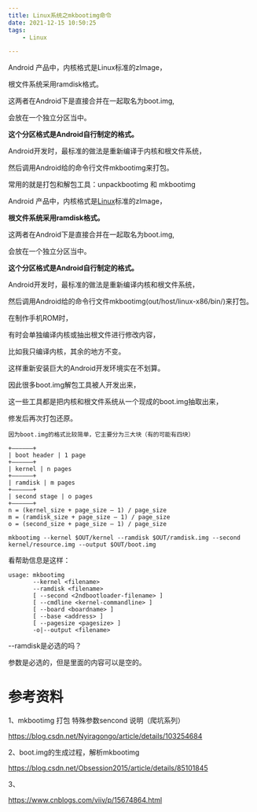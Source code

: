 ```yaml
---
title: Linux系统之mkbootimg命令
date: 2021-12-15 10:50:25
tags:
	- Linux

---
```




Android 产品中，内核格式是Linux标准的zImage，

根文件系统采用ramdisk格式。

这两者在Android下是直接合并在一起取名为boot.img,

会放在一个独立分区当中。

**这个分区格式是Android自行制定的格式。**

Android开发时，最标准的做法是重新编译于内核和根文件系统，

然后调用Android给的命令行文件mkbootimg来打包。

常用的就是打包和解包工具：unpackbootimg 和 mkbootimg



Android 产品中，内核格式是[Linux](https://so.csdn.net/so/search?from=pc_blog_highlight&q=Linux)标准的zImage，

**根文件系统采用ramdisk格式。**

这两者在Android下是直接合并在一起取名为boot.img,

会放在一个独立分区当中。

**这个分区格式是Android自行制定的格式。**



Android开发时，最标准的做法是重新编译内核和根文件系统，

然后调用Android给的命令行文件mkbootimg(out/host/linux-x86/bin/)来打包。



在制作手机ROM时，

有时会单独编译内核或抽出根文件进行修改内容，

比如我只编译内核，其余的地方不变。



这样重新安装巨大的Android开发环境实在不划算。

因此很多boot.img解包工具被人开发出来，



这一些工具都是把内核和根文件系统从一个现成的boot.img抽取出来，

修发后再次打包还原。

```
因为boot.img的格式比较简单，它主要分为三大块（有的可能有四块）

+—————–+
| boot header | 1 page
+—————–+
| kernel | n pages
+—————–+
| ramdisk | m pages
+—————–+
| second stage | o pages
+—————–+
n = (kernel_size + page_size – 1) / page_size
m = (ramdisk_size + page_size – 1) / page_size
o = (second_size + page_size – 1) / page_size
```



```
mkbootimg --kernel $OUT/kernel --ramdisk $OUT/ramdisk.img --second kernel/resource.img --output $OUT/boot.img
```

看帮助信息是这样：

```
usage: mkbootimg
       --kernel <filename>
       --ramdisk <filename>
       [ --second <2ndbootloader-filename> ]
       [ --cmdline <kernel-commandline> ]
       [ --board <boardname> ]
       [ --base <address> ]
       [ --pagesize <pagesize> ]
       -o|--output <filename>
```

--ramdisk是必选的吗？

参数是必选的，但是里面的内容可以是空的。

# 参考资料

1、mkbootimg 打包 特殊参数sencond 说明（爬坑系列）

https://blog.csdn.net/Nyiragongo/article/details/103254684

2、boot.img的生成过程，解析mkbootimg

https://blog.csdn.net/Obsession2015/article/details/85101845

3、

https://www.cnblogs.com/viiv/p/15674864.html